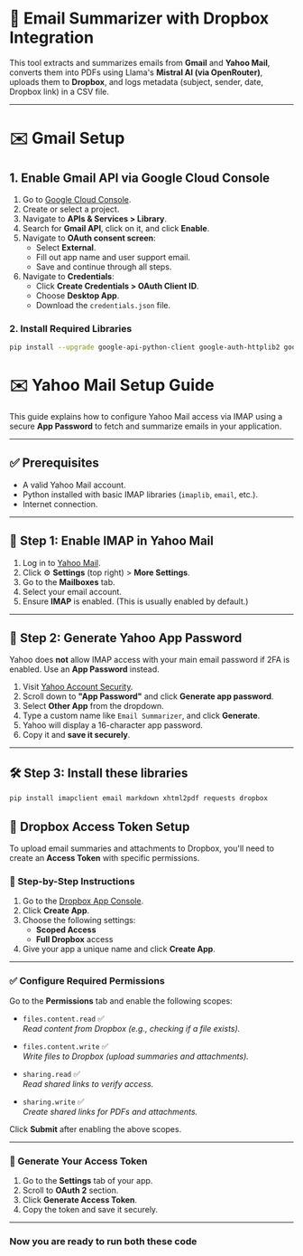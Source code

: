 # 📧 Email Summarizer with Dropbox Integration

This tool extracts and summarizes emails from **Gmail** and **Yahoo Mail**, converts them into PDFs using Llama's **Mistral  AI (via OpenRouter)**, uploads them to **Dropbox**, and logs metadata (subject, sender, date, Dropbox link) in a CSV file.

---

# ✉️ Gmail Setup

## 1. Enable Gmail API via Google Cloud Console

1. Go to [Google Cloud Console](https://console.cloud.google.com/).
2. Create or select a project.
3. Navigate to **APIs & Services > Library**.
4. Search for **Gmail API**, click on it, and click **Enable**.
5. Navigate to **OAuth consent screen**:
   - Select **External**.
   - Fill out app name and user support email.
   - Save and continue through all steps.
6. Navigate to **Credentials**:
   - Click **Create Credentials > OAuth Client ID**.
   - Choose **Desktop App**.
   - Download the `credentials.json` file.

### 2. Install Required Libraries

```bash
pip install --upgrade google-api-python-client google-auth-httplib2 google-auth-oauthlib requests reportlab markdown xhtml2pdf dropbox
```
# ✉️ Yahoo Mail Setup Guide

This guide explains how to configure Yahoo Mail access via IMAP using a secure **App Password** to fetch and summarize emails in your application.

---

## ✅ Prerequisites

- A valid Yahoo Mail account.
- Python installed with basic IMAP libraries (`imaplib`, `email`, etc.).
- Internet connection.

---

## 🔐 Step 1: Enable IMAP in Yahoo Mail

1. Log in to [Yahoo Mail](https://mail.yahoo.com).
2. Click ⚙️ **Settings** (top right) > **More Settings**.
3. Go to the **Mailboxes** tab.
4. Select your email account.
5. Ensure **IMAP** is enabled. (This is usually enabled by default.)

---

## 🔐 Step 2: Generate Yahoo App Password

Yahoo does **not** allow IMAP access with your main email password if 2FA is enabled. Use an **App Password** instead.

1. Visit [Yahoo Account Security](https://login.yahoo.com/account/security).
2. Scroll down to **"App Password"** and click **Generate app password**.
3. Select **Other App** from the dropdown.
4. Type a custom name like `Email Summarizer`, and click **Generate**.
5. Yahoo will display a 16-character app password.
6. Copy it and **save it securely**.

---

## 🛠️ Step 3: Install these libraries

```bash
pip install imapclient email markdown xhtml2pdf requests dropbox
```


## 🔐 Dropbox Access Token Setup

To upload email summaries and attachments to Dropbox, you'll need to create an **Access Token** with specific permissions.

### 📌 Step-by-Step Instructions

1. Go to the [Dropbox App Console](https://www.dropbox.com/developers/apps).
2. Click **Create App**.
3. Choose the following settings:
   - **Scoped Access**
   - **Full Dropbox** access
4. Give your app a unique name and click **Create App**.

---

### ✅ Configure Required Permissions

Go to the **Permissions** tab and enable the following scopes:

- `files.content.read` ✅  
  _Read content from Dropbox (e.g., checking if a file exists)._

- `files.content.write` ✅  
  _Write files to Dropbox (upload summaries and attachments)._

- `sharing.read` ✅  
  _Read shared links to verify access._

- `sharing.write` ✅  
  _Create shared links for PDFs and attachments._

Click **Submit** after enabling the above scopes.

---

### 🔑 Generate Your Access Token

1. Go to the **Settings** tab of your app.
2. Scroll to **OAuth 2** section.
3. Click **Generate Access Token**.
4. Copy the token and save it securely.

---

### Now you are ready to run both these code
